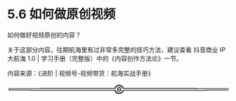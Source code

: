 # 5.6 如何做原创视频

如何做好视频原创的内容？

关于这部分内容，往期航海里有过非常多完整的技巧方法，建议查看 抖音商业 IP 大航海 1.0 | 学习手册（完整版）中的《内容创作方法论》一节。

内容来源：《进阶 | 视频号-视频带货｜航海实战手册》

![](img/dda9ffd2a755d5c9e9ef78686ed11785.png)